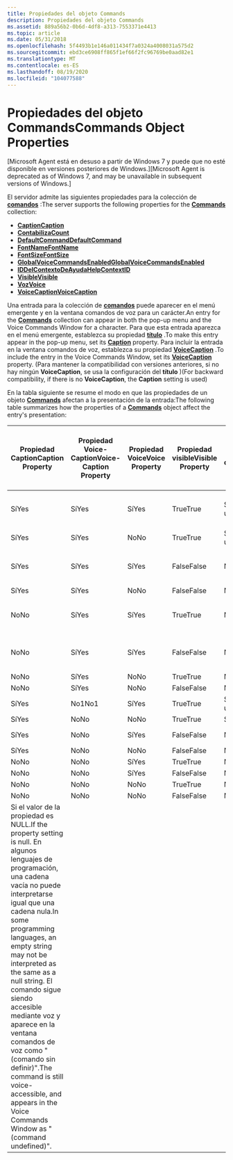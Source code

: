 ```yaml
---
title: Propiedades del objeto Commands
description: Propiedades del objeto Commands
ms.assetid: 889a56b2-0b6d-4df8-a313-7553371e4413
ms.topic: article
ms.date: 05/31/2018
ms.openlocfilehash: 5f4493b1e146a011434f7a0324a4008031a575d2
ms.sourcegitcommit: ebd3ce6908ff865f1ef66f2fc96769be0aad82e1
ms.translationtype: MT
ms.contentlocale: es-ES
ms.lasthandoff: 08/19/2020
ms.locfileid: "104077588"
---
```

# <a name="commands-object-properties"></a><span data-ttu-id="b65d1-103">Propiedades del objeto Commands</span><span class="sxs-lookup"><span data-stu-id="b65d1-103">Commands Object Properties</span></span>

<span data-ttu-id="b65d1-104">\[Microsoft Agent está en desuso a partir de Windows 7 y puede que no esté disponible en versiones posteriores de Windows.\]</span><span class="sxs-lookup"><span data-stu-id="b65d1-104">\[Microsoft Agent is deprecated as of Windows 7, and may be unavailable in subsequent versions of Windows.\]</span></span>

<span data-ttu-id="b65d1-105">El servidor admite las siguientes propiedades para la colección de [**comandos**](/windows/desktop/lwef/the-commands-collection-object) :</span><span class="sxs-lookup"><span data-stu-id="b65d1-105">The server supports the following properties for the [**Commands**](/windows/desktop/lwef/the-commands-collection-object) collection:</span></span>

-   [<span data-ttu-id="b65d1-106">**Caption**</span><span class="sxs-lookup"><span data-stu-id="b65d1-106">**Caption**</span></span>](caption-property-cmds.md)
-   [<span data-ttu-id="b65d1-107">**Contabiliza**</span><span class="sxs-lookup"><span data-stu-id="b65d1-107">**Count**</span></span>](count-property.md)
-   [<span data-ttu-id="b65d1-108">**DefaultCommand**</span><span class="sxs-lookup"><span data-stu-id="b65d1-108">**DefaultCommand**</span></span>](defaultcommand-property.md)
-   [<span data-ttu-id="b65d1-109">**FontName**</span><span class="sxs-lookup"><span data-stu-id="b65d1-109">**FontName**</span></span>](fontname-property.md)
-   [<span data-ttu-id="b65d1-110">**FontSize**</span><span class="sxs-lookup"><span data-stu-id="b65d1-110">**FontSize**</span></span>](fontsize-property.md)
-   [<span data-ttu-id="b65d1-111">**GlobalVoiceCommandsEnabled**</span><span class="sxs-lookup"><span data-stu-id="b65d1-111">**GlobalVoiceCommandsEnabled**</span></span>](globalvoicecommandsenabled-property.md)
-   [<span data-ttu-id="b65d1-112">**IDDelContextoDeAyuda**</span><span class="sxs-lookup"><span data-stu-id="b65d1-112">**HelpContextID**</span></span>](helpcontextid-property.md)
-   [<span data-ttu-id="b65d1-113">**Visible**</span><span class="sxs-lookup"><span data-stu-id="b65d1-113">**Visible**</span></span>](visible-property-cso.md)
-   [<span data-ttu-id="b65d1-114">**Voz**</span><span class="sxs-lookup"><span data-stu-id="b65d1-114">**Voice**</span></span>](voice-property.md)
-   [<span data-ttu-id="b65d1-115">**VoiceCaption**</span><span class="sxs-lookup"><span data-stu-id="b65d1-115">**VoiceCaption**</span></span>](voicecaption-property.md)

<span data-ttu-id="b65d1-116">Una entrada para la colección de [**comandos**](/windows/desktop/lwef/the-commands-collection-object) puede aparecer en el menú emergente y en la ventana comandos de voz para un carácter.</span><span class="sxs-lookup"><span data-stu-id="b65d1-116">An entry for the [**Commands**](/windows/desktop/lwef/the-commands-collection-object) collection can appear in both the pop-up menu and the Voice Commands Window for a character.</span></span> <span data-ttu-id="b65d1-117">Para que esta entrada aparezca en el menú emergente, establezca su propiedad [**título**](caption-property-cmds.md) .</span><span class="sxs-lookup"><span data-stu-id="b65d1-117">To make this entry appear in the pop-up menu, set its [**Caption**](caption-property-cmds.md) property.</span></span> <span data-ttu-id="b65d1-118">Para incluir la entrada en la ventana comandos de voz, establezca su propiedad [**VoiceCaption**](voicecaption-property.md) .</span><span class="sxs-lookup"><span data-stu-id="b65d1-118">To include the entry in the Voice Commands Window, set its [**VoiceCaption**](voicecaption-property.md) property.</span></span> <span data-ttu-id="b65d1-119">(Para mantener la compatibilidad con versiones anteriores, si no hay ningún **VoiceCaption**, se usa la configuración del **título** )</span><span class="sxs-lookup"><span data-stu-id="b65d1-119">(For backward compatibility, if there is no **VoiceCaption**, the **Caption** setting is used)</span></span>

<span data-ttu-id="b65d1-120">En la tabla siguiente se resume el modo en que las propiedades de un objeto [**Commands**](/windows/desktop/lwef/the-commands-collection-object) afectan a la presentación de la entrada:</span><span class="sxs-lookup"><span data-stu-id="b65d1-120">The following table summarizes how the properties of a [**Commands**](/windows/desktop/lwef/the-commands-collection-object) object affect the entry's presentation:</span></span>



| <span data-ttu-id="b65d1-121">Propiedad Caption</span><span class="sxs-lookup"><span data-stu-id="b65d1-121">Caption Property</span></span>                                                                                                                                                                                                                                            | <span data-ttu-id="b65d1-122">Propiedad Voice-Caption</span><span class="sxs-lookup"><span data-stu-id="b65d1-122">Voice-Caption Property</span></span> | <span data-ttu-id="b65d1-123">Propiedad Voice</span><span class="sxs-lookup"><span data-stu-id="b65d1-123">Voice Property</span></span> | <span data-ttu-id="b65d1-124">Propiedad visible</span><span class="sxs-lookup"><span data-stu-id="b65d1-124">Visible Property</span></span> | <span data-ttu-id="b65d1-125">Aparece en el menú emergente del carácter</span><span class="sxs-lookup"><span data-stu-id="b65d1-125">Appears in Character's Pop-up Menu</span></span> | <span data-ttu-id="b65d1-126">Aparece en la ventana comandos de voz</span><span class="sxs-lookup"><span data-stu-id="b65d1-126">Appears in Voice Commands Window</span></span> |
|-------------------------------------------------------------------------------------------------------------------------------------------------------------------------------------------------------------------------------------------------------------|------------------------|----------------|------------------|------------------------------------|----------------------------------|
| <span data-ttu-id="b65d1-127">Sí</span><span class="sxs-lookup"><span data-stu-id="b65d1-127">Yes</span></span>                                                                                                                                                                                                                                                         | <span data-ttu-id="b65d1-128">Sí</span><span class="sxs-lookup"><span data-stu-id="b65d1-128">Yes</span></span>                    | <span data-ttu-id="b65d1-129">Sí</span><span class="sxs-lookup"><span data-stu-id="b65d1-129">Yes</span></span>            | <span data-ttu-id="b65d1-130">True</span><span class="sxs-lookup"><span data-stu-id="b65d1-130">True</span></span>             | <span data-ttu-id="b65d1-131">Sí, usar título</span><span class="sxs-lookup"><span data-stu-id="b65d1-131">Yes, using Caption</span></span>                 | <span data-ttu-id="b65d1-132">Sí, uso de VoiceCaption</span><span class="sxs-lookup"><span data-stu-id="b65d1-132">Yes, using VoiceCaption</span></span>          |
| <span data-ttu-id="b65d1-133">Sí</span><span class="sxs-lookup"><span data-stu-id="b65d1-133">Yes</span></span>                                                                                                                                                                                                                                                         | <span data-ttu-id="b65d1-134">Sí</span><span class="sxs-lookup"><span data-stu-id="b65d1-134">Yes</span></span>                    | <span data-ttu-id="b65d1-135">No</span><span class="sxs-lookup"><span data-stu-id="b65d1-135">No</span></span>             | <span data-ttu-id="b65d1-136">True</span><span class="sxs-lookup"><span data-stu-id="b65d1-136">True</span></span>             | <span data-ttu-id="b65d1-137">Sí, usar título</span><span class="sxs-lookup"><span data-stu-id="b65d1-137">Yes, using Caption</span></span>                 | <span data-ttu-id="b65d1-138">No</span><span class="sxs-lookup"><span data-stu-id="b65d1-138">No</span></span>                               |
| <span data-ttu-id="b65d1-139">Sí</span><span class="sxs-lookup"><span data-stu-id="b65d1-139">Yes</span></span>                                                                                                                                                                                                                                                         | <span data-ttu-id="b65d1-140">Sí</span><span class="sxs-lookup"><span data-stu-id="b65d1-140">Yes</span></span>                    | <span data-ttu-id="b65d1-141">Sí</span><span class="sxs-lookup"><span data-stu-id="b65d1-141">Yes</span></span>            | <span data-ttu-id="b65d1-142">False</span><span class="sxs-lookup"><span data-stu-id="b65d1-142">False</span></span>            | <span data-ttu-id="b65d1-143">No</span><span class="sxs-lookup"><span data-stu-id="b65d1-143">No</span></span>                                 | <span data-ttu-id="b65d1-144">Sí, uso de VoiceCaption</span><span class="sxs-lookup"><span data-stu-id="b65d1-144">Yes, using VoiceCaption</span></span>          |
| <span data-ttu-id="b65d1-145">Sí</span><span class="sxs-lookup"><span data-stu-id="b65d1-145">Yes</span></span>                                                                                                                                                                                                                                                         | <span data-ttu-id="b65d1-146">Sí</span><span class="sxs-lookup"><span data-stu-id="b65d1-146">Yes</span></span>                    | <span data-ttu-id="b65d1-147">No</span><span class="sxs-lookup"><span data-stu-id="b65d1-147">No</span></span>             | <span data-ttu-id="b65d1-148">False</span><span class="sxs-lookup"><span data-stu-id="b65d1-148">False</span></span>            | <span data-ttu-id="b65d1-149">No</span><span class="sxs-lookup"><span data-stu-id="b65d1-149">No</span></span>                                 | <span data-ttu-id="b65d1-150">No</span><span class="sxs-lookup"><span data-stu-id="b65d1-150">No</span></span>                               |
| <span data-ttu-id="b65d1-151">No</span><span class="sxs-lookup"><span data-stu-id="b65d1-151">No</span></span>                                                                                                                                                                                                                                                          | <span data-ttu-id="b65d1-152">Sí</span><span class="sxs-lookup"><span data-stu-id="b65d1-152">Yes</span></span>                    | <span data-ttu-id="b65d1-153">Sí</span><span class="sxs-lookup"><span data-stu-id="b65d1-153">Yes</span></span>            | <span data-ttu-id="b65d1-154">True</span><span class="sxs-lookup"><span data-stu-id="b65d1-154">True</span></span>             | <span data-ttu-id="b65d1-155">No</span><span class="sxs-lookup"><span data-stu-id="b65d1-155">No</span></span>                                 | <span data-ttu-id="b65d1-156">Sí, uso de VoiceCaption</span><span class="sxs-lookup"><span data-stu-id="b65d1-156">Yes, using VoiceCaption</span></span>          |
| <span data-ttu-id="b65d1-157">No</span><span class="sxs-lookup"><span data-stu-id="b65d1-157">No</span></span>                                                                                                                                                                                                                                                          | <span data-ttu-id="b65d1-158">Sí</span><span class="sxs-lookup"><span data-stu-id="b65d1-158">Yes</span></span>                    | <span data-ttu-id="b65d1-159">Sí</span><span class="sxs-lookup"><span data-stu-id="b65d1-159">Yes</span></span>            | <span data-ttu-id="b65d1-160">False</span><span class="sxs-lookup"><span data-stu-id="b65d1-160">False</span></span>            | <span data-ttu-id="b65d1-161">No</span><span class="sxs-lookup"><span data-stu-id="b65d1-161">No</span></span>                                 | <span data-ttu-id="b65d1-162">Sí, uso de VoiceCaption</span><span class="sxs-lookup"><span data-stu-id="b65d1-162">Yes, using VoiceCaption</span></span>          |
| <span data-ttu-id="b65d1-163">No</span><span class="sxs-lookup"><span data-stu-id="b65d1-163">No</span></span>                                                                                                                                                                                                                                                          | <span data-ttu-id="b65d1-164">Sí</span><span class="sxs-lookup"><span data-stu-id="b65d1-164">Yes</span></span>                    | <span data-ttu-id="b65d1-165">No</span><span class="sxs-lookup"><span data-stu-id="b65d1-165">No</span></span>             | <span data-ttu-id="b65d1-166">True</span><span class="sxs-lookup"><span data-stu-id="b65d1-166">True</span></span>             | <span data-ttu-id="b65d1-167">No</span><span class="sxs-lookup"><span data-stu-id="b65d1-167">No</span></span>                                 | <span data-ttu-id="b65d1-168">No</span><span class="sxs-lookup"><span data-stu-id="b65d1-168">No</span></span>                               |
| <span data-ttu-id="b65d1-169">No</span><span class="sxs-lookup"><span data-stu-id="b65d1-169">No</span></span>                                                                                                                                                                                                                                                          | <span data-ttu-id="b65d1-170">Sí</span><span class="sxs-lookup"><span data-stu-id="b65d1-170">Yes</span></span>                    | <span data-ttu-id="b65d1-171">No</span><span class="sxs-lookup"><span data-stu-id="b65d1-171">No</span></span>             | <span data-ttu-id="b65d1-172">False</span><span class="sxs-lookup"><span data-stu-id="b65d1-172">False</span></span>            | <span data-ttu-id="b65d1-173">No</span><span class="sxs-lookup"><span data-stu-id="b65d1-173">No</span></span>                                 | <span data-ttu-id="b65d1-174">No</span><span class="sxs-lookup"><span data-stu-id="b65d1-174">No</span></span>                               |
| <span data-ttu-id="b65d1-175">Sí</span><span class="sxs-lookup"><span data-stu-id="b65d1-175">Yes</span></span>                                                                                                                                                                                                                                                         | <span data-ttu-id="b65d1-176">No1</span><span class="sxs-lookup"><span data-stu-id="b65d1-176">No1</span></span>                    | <span data-ttu-id="b65d1-177">Sí</span><span class="sxs-lookup"><span data-stu-id="b65d1-177">Yes</span></span>            | <span data-ttu-id="b65d1-178">True</span><span class="sxs-lookup"><span data-stu-id="b65d1-178">True</span></span>             | <span data-ttu-id="b65d1-179">Sí, usar título</span><span class="sxs-lookup"><span data-stu-id="b65d1-179">Yes, using Caption</span></span>                 | <span data-ttu-id="b65d1-180">Sí, usar título</span><span class="sxs-lookup"><span data-stu-id="b65d1-180">Yes, using Caption</span></span>               |
| <span data-ttu-id="b65d1-181">Sí</span><span class="sxs-lookup"><span data-stu-id="b65d1-181">Yes</span></span>                                                                                                                                                                                                                                                         | <span data-ttu-id="b65d1-182">No</span><span class="sxs-lookup"><span data-stu-id="b65d1-182">No</span></span>                     | <span data-ttu-id="b65d1-183">No</span><span class="sxs-lookup"><span data-stu-id="b65d1-183">No</span></span>             | <span data-ttu-id="b65d1-184">True</span><span class="sxs-lookup"><span data-stu-id="b65d1-184">True</span></span>             | <span data-ttu-id="b65d1-185">Sí</span><span class="sxs-lookup"><span data-stu-id="b65d1-185">Yes</span></span>                                | <span data-ttu-id="b65d1-186">No</span><span class="sxs-lookup"><span data-stu-id="b65d1-186">No</span></span>                               |
| <span data-ttu-id="b65d1-187">Sí</span><span class="sxs-lookup"><span data-stu-id="b65d1-187">Yes</span></span>                                                                                                                                                                                                                                                         | <span data-ttu-id="b65d1-188">No</span><span class="sxs-lookup"><span data-stu-id="b65d1-188">No</span></span>                     | <span data-ttu-id="b65d1-189">Sí</span><span class="sxs-lookup"><span data-stu-id="b65d1-189">Yes</span></span>            | <span data-ttu-id="b65d1-190">False</span><span class="sxs-lookup"><span data-stu-id="b65d1-190">False</span></span>            | <span data-ttu-id="b65d1-191">No</span><span class="sxs-lookup"><span data-stu-id="b65d1-191">No</span></span>                                 | <span data-ttu-id="b65d1-192">Sí, usar título</span><span class="sxs-lookup"><span data-stu-id="b65d1-192">Yes, using Caption</span></span>               |
| <span data-ttu-id="b65d1-193">Sí</span><span class="sxs-lookup"><span data-stu-id="b65d1-193">Yes</span></span>                                                                                                                                                                                                                                                         | <span data-ttu-id="b65d1-194">No</span><span class="sxs-lookup"><span data-stu-id="b65d1-194">No</span></span>                     | <span data-ttu-id="b65d1-195">No</span><span class="sxs-lookup"><span data-stu-id="b65d1-195">No</span></span>             | <span data-ttu-id="b65d1-196">False</span><span class="sxs-lookup"><span data-stu-id="b65d1-196">False</span></span>            | <span data-ttu-id="b65d1-197">No</span><span class="sxs-lookup"><span data-stu-id="b65d1-197">No</span></span>                                 | <span data-ttu-id="b65d1-198">No</span><span class="sxs-lookup"><span data-stu-id="b65d1-198">No</span></span>                               |
| <span data-ttu-id="b65d1-199">No</span><span class="sxs-lookup"><span data-stu-id="b65d1-199">No</span></span>                                                                                                                                                                                                                                                          | <span data-ttu-id="b65d1-200">No</span><span class="sxs-lookup"><span data-stu-id="b65d1-200">No</span></span>                     | <span data-ttu-id="b65d1-201">Sí</span><span class="sxs-lookup"><span data-stu-id="b65d1-201">Yes</span></span>            | <span data-ttu-id="b65d1-202">True</span><span class="sxs-lookup"><span data-stu-id="b65d1-202">True</span></span>             | <span data-ttu-id="b65d1-203">No</span><span class="sxs-lookup"><span data-stu-id="b65d1-203">No</span></span>                                 | <span data-ttu-id="b65d1-204">No</span><span class="sxs-lookup"><span data-stu-id="b65d1-204">No</span></span>                               |
| <span data-ttu-id="b65d1-205">No</span><span class="sxs-lookup"><span data-stu-id="b65d1-205">No</span></span>                                                                                                                                                                                                                                                          | <span data-ttu-id="b65d1-206">No</span><span class="sxs-lookup"><span data-stu-id="b65d1-206">No</span></span>                     | <span data-ttu-id="b65d1-207">Sí</span><span class="sxs-lookup"><span data-stu-id="b65d1-207">Yes</span></span>            | <span data-ttu-id="b65d1-208">False</span><span class="sxs-lookup"><span data-stu-id="b65d1-208">False</span></span>            | <span data-ttu-id="b65d1-209">No</span><span class="sxs-lookup"><span data-stu-id="b65d1-209">No</span></span>                                 | <span data-ttu-id="b65d1-210">No</span><span class="sxs-lookup"><span data-stu-id="b65d1-210">No</span></span>                               |
| <span data-ttu-id="b65d1-211">No</span><span class="sxs-lookup"><span data-stu-id="b65d1-211">No</span></span>                                                                                                                                                                                                                                                          | <span data-ttu-id="b65d1-212">No</span><span class="sxs-lookup"><span data-stu-id="b65d1-212">No</span></span>                     | <span data-ttu-id="b65d1-213">No</span><span class="sxs-lookup"><span data-stu-id="b65d1-213">No</span></span>             | <span data-ttu-id="b65d1-214">True</span><span class="sxs-lookup"><span data-stu-id="b65d1-214">True</span></span>             | <span data-ttu-id="b65d1-215">No</span><span class="sxs-lookup"><span data-stu-id="b65d1-215">No</span></span>                                 | <span data-ttu-id="b65d1-216">No</span><span class="sxs-lookup"><span data-stu-id="b65d1-216">No</span></span>                               |
| <span data-ttu-id="b65d1-217">No</span><span class="sxs-lookup"><span data-stu-id="b65d1-217">No</span></span>                                                                                                                                                                                                                                                          | <span data-ttu-id="b65d1-218">No</span><span class="sxs-lookup"><span data-stu-id="b65d1-218">No</span></span>                     | <span data-ttu-id="b65d1-219">No</span><span class="sxs-lookup"><span data-stu-id="b65d1-219">No</span></span>             | <span data-ttu-id="b65d1-220">False</span><span class="sxs-lookup"><span data-stu-id="b65d1-220">False</span></span>            | <span data-ttu-id="b65d1-221">No</span><span class="sxs-lookup"><span data-stu-id="b65d1-221">No</span></span>                                 | <span data-ttu-id="b65d1-222">No</span><span class="sxs-lookup"><span data-stu-id="b65d1-222">No</span></span>                               |
|  <span data-ttu-id="b65d1-223">Si el valor de la propiedad es NULL.</span><span class="sxs-lookup"><span data-stu-id="b65d1-223">If the property setting is null.</span></span> <span data-ttu-id="b65d1-224">En algunos lenguajes de programación, una cadena vacía no puede interpretarse igual que una cadena nula.</span><span class="sxs-lookup"><span data-stu-id="b65d1-224">In some programming languages, an empty string may not be interpreted as the same as a null string.</span></span>  <span data-ttu-id="b65d1-225">El comando sigue siendo accesible mediante voz y aparece en la ventana comandos de voz como "(comando sin definir)".</span><span class="sxs-lookup"><span data-stu-id="b65d1-225">The command is still voice-accessible, and appears in the Voice Commands Window as "(command undefined)".</span></span><br/> |                        |                |                  |                                    |                                  |



 

 

